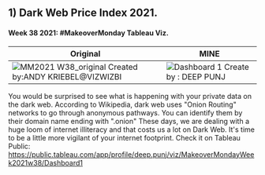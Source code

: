 ## 1) Dark Web Price Index 2021.
####  Week 38 2021: #MakeoverMonday Tableau Viz. 

| **Original** | **MINE** |
| ------------| ---------- |
|![MM2021 W38_original](https://user-images.githubusercontent.com/28164579/134511077-f6410031-0b7c-4b3b-ab78-ef08cfca09fb.png) Created by:ANDY KRIEBEL@VIZWIZBI|![Dashboard 1](https://user-images.githubusercontent.com/28164579/134510935-744904f8-6be0-4c56-8f66-7e6dd6ae9e73.png) Create by : DEEP PUNJ 

You would be surprised to see what is happening with your private data on the dark web. According to Wikipedia, dark web uses "Onion Routing" networks to go through anonymous pathways. You can identify them by their domain name ending with ".onion" 
These days, we are dealing with a huge loom of internet illiteracy and that costs us a lot on Dark Web. It's time to be a little more vigilant of your internet footprint. 
Check it on Tableau Public: https://public.tableau.com/app/profile/deep.punj/viz/MakeoverMondayWeek2021w38/Dashboard1
